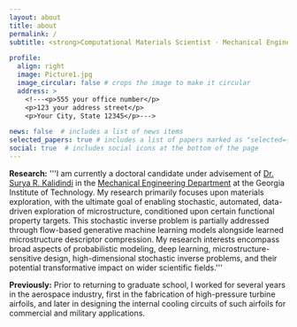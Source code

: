 ```yaml
---
layout: about
title: about
permalink: /
subtitle: <strong>Computational Materials Scientist · Mechanical Engineer</strong>

profile:
  align: right
  image: Picture1.jpg
  image_circular: false # crops the image to make it circular
  address: >
    <!---<p>555 your office number</p>
    <p>123 your address street</p>
    <p>Your City, State 12345</p>--->

news: false  # includes a list of news items
selected_papers: true # includes a list of papers marked as "selected={true}"
social: true  # includes social icons at the bottom of the page
---
```


**Research:** '''I am currently a doctoral candidate under advisement of [Dr. Surya R. Kalidindi](https://www.me.gatech.edu/faculty/kalidindi) in the [Mechanical Engineering Department]( https://www.me.gatech.edu/) at the Georgia Institute of Technology.
My research primarily focuses upon materials exploration, with the ultimate goal of enabling stochastic, automated, data-driven exploration of microstructure, conditioned upon certain functional property targets.
This stochastic inverse problem is partially addressed through flow-based generative machine learning models alongside learned microstructure descriptor compression.
My research interests encompass broad aspects of probabilistic modeling, deep learning, microstructure-sensitive design, high-dimensional stochastic inverse problems, and their potential transformative impact on wider scientific fields.'''

**Previously:** Prior to returning to graduate school, I worked for several years in the aerospace industry, first in the fabrication of high-pressure turbine airfoils, and later in designing the internal cooling circuits of such airfoils for commercial and military applications.
